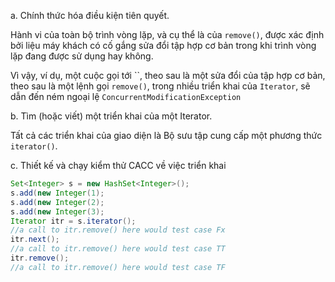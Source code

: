 a. Chính thức hóa điều kiện tiên quyết.

Hành vi của toàn bộ trình vòng lặp, và cụ thể là của `remove()`, 
được xác định bởi liệu máy khách có cố gắng sửa đổi tập hợp cơ bản trong khi trình vòng lặp đang được sử dụng hay không. 

Vì vậy, ví dụ, một cuộc gọi tới ``, theo sau là một sửa đổi của tập hợp cơ bản, theo sau là một lệnh gọi `remove()`, 
trong nhiều triển khai của `Iterator`, sẽ dẫn đến ném ngoại lệ `ConcurrentModificationException`

b. Tìm (hoặc viết) một triển khai của một Iterator. 

Tất cả các triển khai của giao diện là Bộ sưu tập cung cấp một phương thức `iterator()`.
 
c. Thiết kế và chạy kiểm thử CACC về việc triển khai
```java
Set<Integer> s = new HashSet<Integer>(); 
s.add(new Integer(1);
s.add(new Integer(2); 
s.add(new Integer(3); 
Iterator itr = s.iterator();
//a call to itr.remove() here would test case Fx 
itr.next();
//a call to itr.remove() here would test case TT 
itr.remove();
//a call to itr.remove() here would test case TF
```
